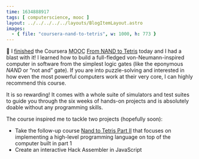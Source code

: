 ```yaml
---
time: 1634888917
tags: [ computerscience, mooc ]
layout: ../../../../../layouts/BlogItemLayout.astro
images:
  - { file: "coursera-nand-to-tetris", w: 1000, h: 773 }
---
```


🎉 I [finished](https://coursera.org/share/49c462b7194dd90882fc13fc6a357d52) the Coursera <abbr title="Massive Open Online Course">MOOC</abbr> [From NAND to Tetris](https://www.coursera.org/learn/build-a-computer) today and I had a blast with it! I learned how to build a full-fledged von-Neumann-inspired computer in software from the simplest logic gates (like the eponymous *NAND* or “not and” gate). If you are into puzzle-solving and interested in how even the most powerful computers work at their very core, I can highly recommend this course.

It is so rewarding! It comes with a whole suite of simulators and test suites to guide you through the six weeks of hands-on projects and is absolutely doable without any programming skills.

The course inspired me to tackle two projects (hopefully soon):

* Take the follow-up course [Nand to Tetris Part II](https://www.coursera.org/learn/nand2tetris2) that focuses on implementing a high-level programming language on top of the computer built in part 1
* Create an interactive Hack Assembler in JavaScript
